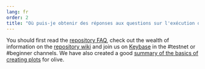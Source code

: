 ```yaml
---
lang: fr
order: 2
title: "Où puis-je obtenir des réponses aux questions sur l'exécution de olive?"
---
```


You should first read the [repository FAQ](https://github.com/olive-Network/olive-blockchain/wiki/FAQ), check out the wealth of information on the [repository wiki](https://github.com/olive-Network/olive-blockchain/wiki/) and  join us on [Keybase](https://keybase.io/team/olive_network.public) in the #testnet or #beginner channels. We have also created a good [summary of the basics of creating plots](https://www.olive.net/2021/02/22/plotting-basics.html) for olive.
